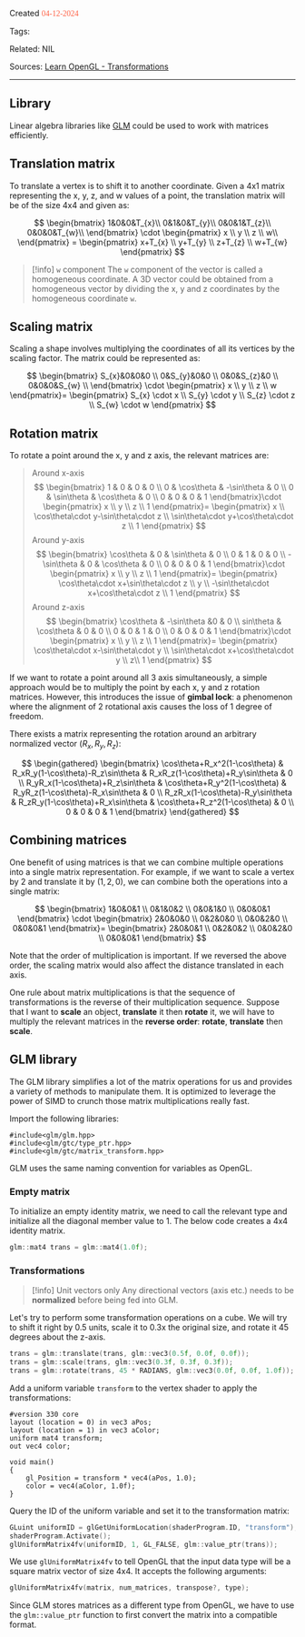 
Created <font style="color:tomato; font-family:Consolas;">04-12-2024</font>

Tags: 

Related: NIL

Sources: [Learn OpenGL - Transformations](https://learnopengl.com/Getting-started/Transformations)

****

## Library

Linear algebra libraries like [GLM](https://github.com/g-truc/glm) could be used to work with matrices efficiently.


## Translation matrix

To translate a vertex is to shift it to another coordinate. Given a 4x1 matrix representing the x, y, z, and w values of a point, the translation matrix will be of the size 4x4 and given as:

$$
\begin{bmatrix}
1&0&0&T_{x}\\ 
0&1&0&T_{y}\\  
0&0&1&T_{z}\\
0&0&0&T_{w}\\ 
\end{bmatrix} \cdot
\begin{pmatrix} 
x \\
y \\
z \\
w\\
\end{pmatrix} = \begin{pmatrix}
x+T_{x} \\
y+T_{y} \\
z+T_{z} \\
w+T_{w}
\end{pmatrix}
$$

>[!info] `w` component
>The `w` component of the vector is called a homogeneous coordinate. A 3D vector could be obtained from a homogeneous vector by dividing the x, y and z coordinates by the homogeneous coordinate `w`. 

## Scaling matrix

Scaling a shape involves multiplying the coordinates of all its vertices by the scaling factor. The matrix could be represented as:

$$
\begin{bmatrix}
S_{x}&0&0&0 \\
0&S_{y}&0&0 \\
0&0&S_{z}&0 \\
0&0&0&S_{w} \\
\end{bmatrix} \cdot
\begin{pmatrix}
x \\
y \\
z \\
w
\end{pmatrix}=
\begin{pmatrix}
S_{x} \cdot x \\
S_{y} \cdot y \\
S_{z} \cdot z \\
S_{w} \cdot w
\end{pmatrix}
$$

## Rotation matrix

To rotate a point around the x, y and z axis, the relevant matrices are:

> Around x-axis
$$
\begin{bmatrix}
1 & 0 & 0 & 0 \\
0 & \cos\theta & -\sin\theta & 0 \\
0 & \sin\theta & \cos\theta & 0 \\
0 & 0 & 0 & 1
\end{bmatrix}\cdot
\begin{pmatrix}
x \\
y \\
z \\
1
\end{pmatrix}=
\begin{pmatrix}
x \\
\cos\theta\cdot y-\sin\theta\cdot z \\
\sin\theta\cdot y+\cos\theta\cdot z \\
1
\end{pmatrix}
$$
 > Around y-axis
$$
\begin{bmatrix}
\cos\theta & 0 & \sin\theta & 0 \\
0 & 1 & 0 & 0 \\
-\sin\theta & 0 & \cos\theta & 0 \\
0 & 0 & 0 & 1
\end{bmatrix}\cdot
\begin{pmatrix}
x \\
y \\
z \\
1
\end{pmatrix}=
\begin{pmatrix}
\cos\theta\cdot x+\sin\theta\cdot z \\
y \\
-\sin\theta\cdot x+\cos\theta\cdot z \\
1
\end{pmatrix}
$$
 > Around z-axis
$$
\begin{bmatrix}
\cos\theta & -\sin\theta &0 &  0 \\
sin\theta & \cos\theta & 0 & 0 \\
0 & 0 & 1 & 0 \\
0 & 0 & 0 & 1
\end{bmatrix}\cdot
\begin{pmatrix}
x \\
y \\
z \\
1
\end{pmatrix}=
\begin{pmatrix}
\cos\theta\cdot x-\sin\theta\cdot y \\
\sin\theta\cdot x+\cos\theta\cdot y \\
 z\\
1
\end{pmatrix}
$$
 
 If we want to rotate a point around all 3 axis simultaneously, a simple approach would be to multiply the point by each x, y and z rotation matrices. However, this introduces the issue of **gimbal lock**: a phenomenon where the alignment of 2 rotational axis causes the loss of 1 degree of freedom.

There exists a matrix representing the rotation around an arbitrary normalized vector $(R_{x}, R_{y}, R_{z})$:

$$
\begin{gathered}
\begin{bmatrix}
\cos\theta+R_x^2(1-\cos\theta) & R_xR_y(1-\cos\theta)-R_z\sin\theta & R_xR_z(1-\cos\theta)+R_y\sin\theta & 0 \\
R_yR_x(1-\cos\theta)+R_z\sin\theta & \cos\theta+R_y^2(1-\cos\theta) & R_yR_z(1-\cos\theta)-R_x\sin\theta & 0 \\
R_zR_x(1-\cos\theta)-R_y\sin\theta & R_zR_y(1-\cos\theta)+R_x\sin\theta & \cos\theta+R_z^2(1-\cos\theta) & 0 \\
0 & 0 & 0 & 1
\end{bmatrix}
\end{gathered}
$$

## Combining matrices

One benefit of using matrices is that we can combine multiple operations into a single matrix representation. For example, if we want to scale a vertex by 2 and translate it by $(1, 2, 0)$, we can combine both the operations into a single matrix:

$$
\begin{bmatrix}
1&0&0&1 \\
0&1&0&2 \\
0&0&1&0 \\
0&0&0&1
\end{bmatrix} \cdot
\begin{bmatrix}
2&0&0&0 \\
0&2&0&0 \\
0&0&2&0 \\
0&0&0&1
\end{bmatrix}=
\begin{bmatrix}
2&0&0&1 \\
0&2&0&2 \\
0&0&2&0 \\
0&0&0&1
\end{bmatrix}
$$

Note that the order of multiplication is important. If we reversed the above order, the scaling matrix would also affect the distance translated in each axis.

One rule about matrix multiplications is that the sequence of transformations is the reverse of their multiplication sequence. Suppose that I want to **scale** an object, **translate** it then **rotate** it, we will have to multiply the relevant matrices in the **reverse order**: **rotate**, **translate** then **scale**.
## GLM library

The GLM library simplifies a lot of the matrix operations for us and provides a variety of methods to manipulate them. It is optimized to leverage the power of SIMD to crunch those matrix multiplications really fast.

Import the following libraries:

````
#include<glm/glm.hpp>
#include<glm/gtc/type_ptr.hpp>
#include<glm/gtc/matrix_transform.hpp>
````

GLM uses the same naming convention for variables as OpenGL. 

### Empty matrix

To initialize an empty identity matrix, we need to call the relevant type and initialize all the diagonal member value to 1. The below code creates a 4x4 identity matrix.

````cpp
glm::mat4 trans = glm::mat4(1.0f);
````

### Transformations

>[!info] Unit vectors only
>Any directional vectors (axis etc.) needs to be **normalized** before being fed into GLM.

Let's try to perform some transformation operations on a cube. We will try to shift it right by 0.5 units, scale it to 0.3x the original size, and rotate it 45 degrees about the z-axis.

````cpp
trans = glm::translate(trans, glm::vec3(0.5f, 0.0f, 0.0f));
trans = glm::scale(trans, glm::vec3(0.3f, 0.3f, 0.3f));
trans = glm::rotate(trans, 45 * RADIANS, glm::vec3(0.0f, 0.0f, 1.0f));
````

Add a uniform variable `transform` to the vertex shader to apply the transformations:

````
#version 330 core
layout (location = 0) in vec3 aPos;
layout (location = 1) in vec3 aColor;
uniform mat4 transform;
out vec4 color;

void main()
{
    gl_Position = transform * vec4(aPos, 1.0);
    color = vec4(aColor, 1.0f);
}
````

Query the ID of the uniform variable and set it to the transformation matrix:

````cpp
GLuint uniformID = glGetUniformLocation(shaderProgram.ID, "transform");
shaderProgram.Activate();
glUniformMatrix4fv(uniformID, 1, GL_FALSE, glm::value_ptr(trans));
````

We use `glUniformMatrix4fv` to tell OpenGL that the input data type will be a square matrix vector of size 4x4. It accepts the following arguments:

````cpp
glUniformMatrix4fv(matrix, num_matrices, transpose?, type);
````

Since GLM stores matrices as a different type from OpenGL, we have to use the `glm::value_ptr` function to first convert the matrix into a compatible format.
